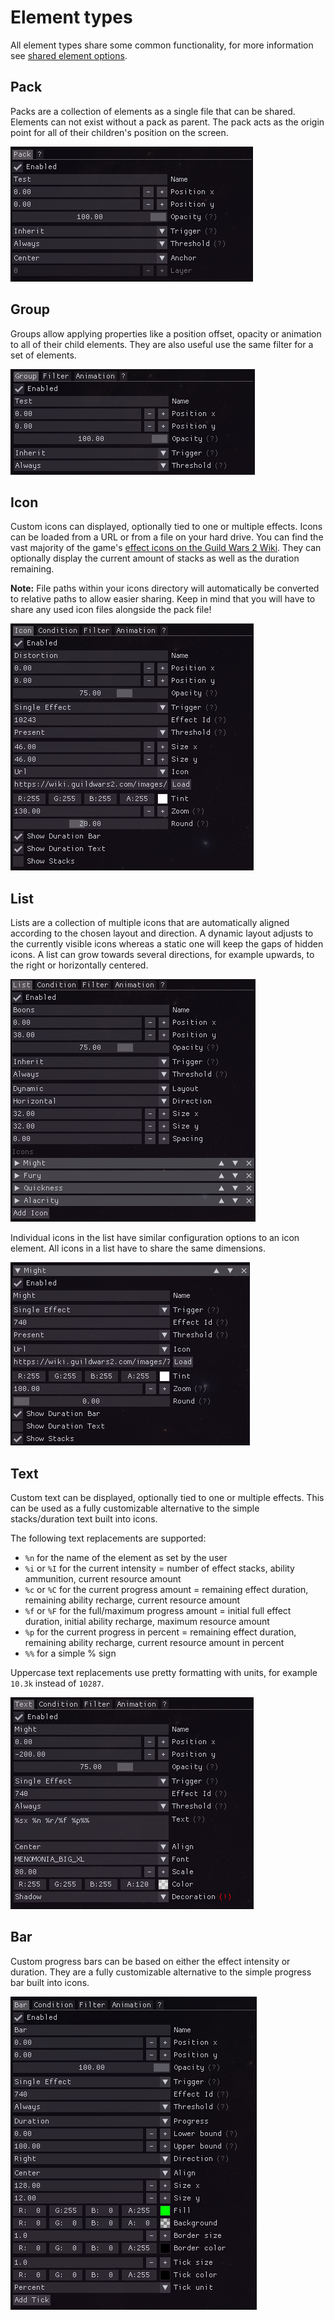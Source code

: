 # Element types

All element types share some common functionality, for more information see [shared element options](shared-options.md).

## Pack
Packs are a collection of elements as a single file that can be shared.
Elements can not exist without a pack as parent.
The pack acts as the origin point for all of their children's position on the screen.

![Pack](./img/pack.png)


## Group
Groups allow applying properties like a position offset, opacity or animation to all of their child elements.
They are also useful use the same filter for a set of elements.

![Group](./img/group.png)


## Icon
Custom icons can displayed, optionally tied to one or multiple effects.
Icons can be loaded from a URL or from a file on your hard drive.
You can find the vast majority of the game's [effect icons on the Guild Wars 2 Wiki](https://wiki.guildwars2.com/wiki/Category:Effect_icons).
They can optionally display the current amount of stacks as well as the duration remaining.

**Note:** File paths within your icons directory will automatically be converted to relative paths to allow easier sharing.
Keep in mind that you will have to share any used icon files alongside the pack file!

![Icon](./img/icon.png)


## List
Lists are a collection of multiple icons that are automatically aligned according to the chosen layout and direction.
A dynamic layout adjusts to the currently visible icons whereas a static one will keep the gaps of hidden icons.
A list can grow towards several directions, for example upwards, to the right or horizontally centered.

![List](./img/list.png)

Individual icons in the list have similar configuration options to an icon element.
All icons in a list have to share the same dimensions.

![List Icon](./img/list-icon.png)


## Text
Custom text can be displayed, optionally tied to one or multiple effects.
This can be used as a fully customizable alternative to the simple stacks/duration  text built into icons.

The following text replacements are supported:
- `%n` for the name of the element as set by the user
- `%i` or `%I` for the current intensity = number of effect stacks, ability ammunition, current resource amount
- `%c` or `%C` for the current progress amount = remaining effect duration, remaining ability recharge, current resource amount
- `%f` or `%F` for the full/maximum progress amount = initial full effect duration, initial ability recharge, maximum resource amount
- `%p` for the current progress in percent = remaining effect duration, remaining ability recharge, current resource amount in percent
- `%%` for a simple % sign

Uppercase text replacements use pretty formatting with units, for example `10.3k` instead of `10287`.

![Text](./img/text.png)


## Bar
Custom progress bars can be based on either the effect intensity or duration.
They are a fully customizable alternative to the simple progress bar built into icons.

![Bar](./img/bar.png)
